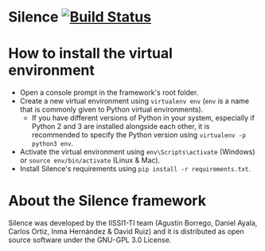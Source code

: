 # Silence [![Build Status](https://travis-ci.org/IISSI-US/Silence.svg?branch=master)](https://travis-ci.org/IISSI-US/Silence)

# How to install the virtual environment

- Open a console prompt in the framework's root folder.
- Create a new virtual environment using `virtualenv env` (`env` is a name that is commonly given to Python virtual environments).
  - If you have different versions of Python in your system, especially if Python 2 and 3 are installed alongside each other, it is recommended to specify the Python version using `virtualenv -p python3 env`.
- Activate the virtual environment using `env\Scripts\activate` (Windows) or `source env/bin/activate` (Linux & Mac).
- Install Silence's requirements using `pip install -r requirements.txt`.

# About the Silence framework

Silence was developed by the IISSI1-TI team
(Agustín Borrego, Daniel Ayala, Carlos Ortiz, Inma Hernández & David Ruiz)
and it is distributed as open source software under the GNU-GPL 3.0 License.
